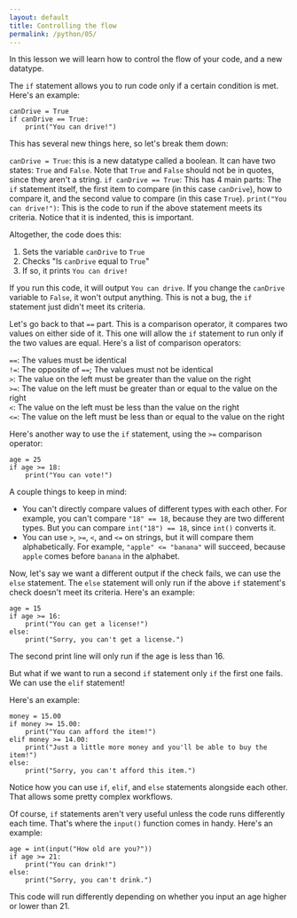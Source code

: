 ```yaml
---
layout: default
title: Controlling the flow
permalink: /python/05/
---
```


In this lesson we will learn how to control the flow of your code, and a new datatype.

The `if` statement allows you to run code only if a certain condition is met. Here's an example:

<pre><code class="language-python">canDrive = True
if canDrive == True:
    print("You can drive!")</code></pre>

This has several new things here, so let's break them down:

`canDrive = True`: this is a new datatype called a boolean. It can have two states: `True` and `False`. Note that `True` and `False` should not be in quotes, since they aren't a string.
`if canDrive == True`: This has 4 main parts: The `if` statement itself, the first item to compare (in this case `canDrive`), how to compare it, and the second value to compare (in this case `True`).
`print("You can drive!")`: This is the code to run if the above statement meets its criteria. Notice that it is indented, this is important.

Altogether, the code does this:
1. Sets the variable `canDrive` to `True`
2. Checks "Is `canDrive` equal to `True`"
3. If so, it prints `You can drive!`

If you run this code, it will output `You can drive`. If you change the `canDrive` variable to `False`, it won't output anything. This is not a bug, the `if` statement just didn't meet its criteria.

Let's go back to that `==` part. This is a comparison operator, it compares two values on either side of it. This one will allow the `if` statement to run only if the two values are equal. Here's a list of comparison operators:

`==`: The values must be identical  
`!=`: The opposite of `==`; The values must not be identical  
`>`: The value on the left must be greater than the value on the right  
`>=`: The value on the left must be greater than or equal to the value on the right  
`<`: The value on the left must be less than the value on the right  
`<=`: The value on the left must be less than or equal to the value on the right  

Here's another way to use the `if` statement, using the `>=` comparison operator:

<pre><code class="language-python">age = 25
if age >= 18:
    print("You can vote!")</code></pre>

A couple things to keep in mind:
- You can't directly compare values of different types with each other. For example, you can't compare `"18" == 18`, because they are two different types. But you can compare `int("18") == 18`, since `int()` converts it.
- You can use `>`, `>=`, `<`, and `<=` on strings, but it will compare them alphabetically. For example, `"apple" <= "banana"` will succeed, because `apple` comes before `banana` in the alphabet.

Now, let's say we want a different output if the check fails, we can use the `else` statement. The `else` statement will only run if the above `if` statement's check doesn't meet its criteria. Here's an example:

<pre><code class="language-python">age = 15
if age >= 16:
    print("You can get a license!")
else:
    print("Sorry, you can't get a license.")</code></pre>

The second print line will only run if the age is less than 16.

But what if we want to run a second `if` statement only `if` the first one fails. We can use the `elif` statement!

Here's an example:

<pre><code class="language-python">money = 15.00
if money >= 15.00:
    print("You can afford the item!")
elif money >= 14.00:
    print("Just a little more money and you'll be able to buy the item!")
else:
    print("Sorry, you can't afford this item.")</code></pre>

Notice how you can use `if`, `elif`, and `else` statements alongside each other. That allows some pretty complex workflows.

Of course, `if` statements aren't very useful unless the code runs differently each time. That's where the `input()` function comes in handy. Here's an example:

<pre><code class="language-python">age = int(input("How old are you?"))
if age >= 21:
    print("You can drink!")
else:
    print("Sorry, you can't drink.")</code></pre>

This code will run differently depending on whether you input an age higher or lower than 21.